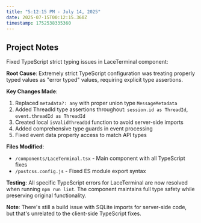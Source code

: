 ```yaml
---
title: "5:12:15 PM - July 14, 2025"
date: 2025-07-15T00:12:15.360Z
timestamp: 1752538335360
---
```


## Project Notes

Fixed TypeScript strict typing issues in LaceTerminal component:

**Root Cause**: Extremely strict TypeScript configuration was treating properly typed values as "error typed" values, requiring explicit type assertions.

**Key Changes Made**:
1. Replaced `metadata?: any` with proper union type `MessageMetadata`
2. Added ThreadId type assertions throughout: `session.id as ThreadId`, `event.threadId as ThreadId`
3. Created local `isValidThreadId` function to avoid server-side imports
4. Added comprehensive type guards in event processing
5. Fixed event data property access to match API types

**Files Modified**:
- `/components/LaceTerminal.tsx` - Main component with all TypeScript fixes
- `/postcss.config.js` - Fixed ES module export syntax

**Testing**: All specific TypeScript errors for LaceTerminal are now resolved when running `npm run lint`. The component maintains full type safety while preserving original functionality.

**Note**: There's still a build issue with SQLite imports for server-side code, but that's unrelated to the client-side TypeScript fixes.
